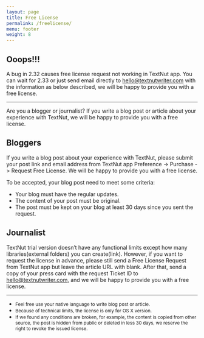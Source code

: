 ```yaml
---
layout: page
title: Free License
permalink: /freelicense/
menu: footer
weight: 8
---
```


## Ooops!!! ###
A bug in 2.32 causes free license request not working in TextNut app.  You can wait for 2.33 or just send email directly to hello@textnutwriter.com with the information as below described, we will be happy to provide you with a free license. 

----

Are you a blogger or journalist? If you write a blog post or article about your experience with TextNut, we will be happy to provide you with a free license. 


## Bloggers
If you write a blog post about your experience with TextNut, please submit your post link and email address from TextNut app Preference -> Purchase -> Request Free License. We will be happy to provide you with a free license.

To be accepted, your blog post need to meet some criteria:

* Your blog must have the regular updates.
* The content of your post must be original.
* The post must be kept on your blog at least 30 days since you sent the request.


## Journalist
TextNut trial version doesn’t have any functional limits except how many libraries(external folders) you can create(link). However, if you want to request the license in advance, please still send a Free License Request from TextNut app but leave the article URL with blank.  After that, send a copy of your press card with the request Ticket ID to hello@textnutwriter.com, and we will be happy to provide you with a free license.


---

* <div style="font-size:12px"> Feel free use your native language to write blog post or article.</div>
* <div style="font-size:12px">Because of technical limits, the license is only for OS X version. </div>
* <div style="font-size:12px">If we found any conditions are broken, for example, the content is copied from other source, the post is hidden from public or deleted in less 30 days, we reserve the right to revoke the issued license.</div>

